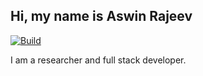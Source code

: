 ## Hi, my name is Aswin Rajeev

[![Build](https://github.com/aswinrajeev/aswinrajeev.github.io/actions/workflows/page_build.yml/badge.svg)](https://github.com/aswinrajeev/aswinrajeev.github.io/actions/workflows/page_build.yml)

I am a researcher and full stack developer. 
